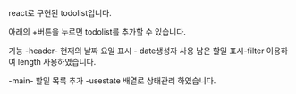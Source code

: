 react로 구현된 todolist입니다.

아래의 +버튼을 누르면 todolist를 추가할 수 있습니다.

기능
-header-
현재의 날짜 요일 표시 - date생성자 사용
남은 할일 표시-filter 이용하여 length 사용하였습니다.

-main-
할일 목록 추가 -usestate 배열로 상태관리 하였습니다.
